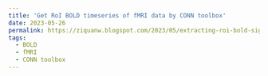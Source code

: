 ```yaml
---
title: 'Get RoI BOLD timeseries of fMRI data by CONN toolbox'
date: 2023-05-26
permalink: https://ziquanw.blogspot.com/2023/05/extracting-roi-bold-signal-of-fmri.html
tags:
  - BOLD
  - fMRI
  - CONN toolbox
---
```

